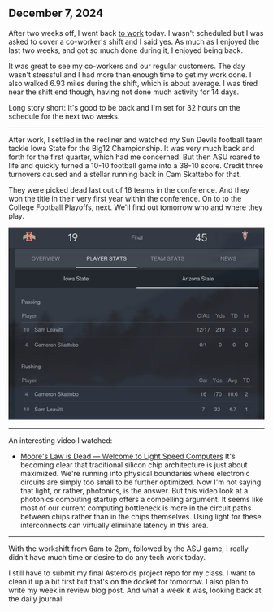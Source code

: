## December 7, 2024

After two weeks off, I went back [to work](https://myconscious.stream/blog/Working-at-Wawa/) today. I wasn't scheduled but I was asked to cover a co-worker's shift and I said yes. As much as I enjoyed the last two weeks, and got so much done during it, I enjoyed being back.

It was great to see my co-workers and our regular customers. The day wasn't stressful and I had more than enough time to get my work done. I also walked 6.93 miles during the shift, which is about average. I was tired near the shift end though, having not done much activity for 14 days.

Long story short: It's good to be back and I'm set for 32 hours on the schedule for the next two weeks.

---

After work, I settled in the recliner and watched my Sun Devils football team tackle Iowa State for the Big12 Championship. It was very much back and forth for the first quarter, which had me concerned. But then ASU roared to life and quickly turned a 10-10 football game into a 38-10 score. Credit three turnovers caused and a stellar running back in Cam Skattebo for that.

They were picked dead last out of 16 teams in the conference. And they won the title in their very first year within the conference. On to to the College Football Playoffs, next. We'll find out tomorrow who and where they play.

![ASU v Iowa State stats](../../../Images/ASU_Iowa.png)

---

An interesting video I watched:

- [Moore's Law is Dead — Welcome to Light Speed Computers](https://youtu.be/wBqfzj6CEzI?si=ucs0Wq_A8ZGgOmax) It's becoming clear that traditional silicon chip architecture is just about maximized. We're running into physical boundaries where electronic circuits are simply too small to be further optimized. Now I'm not saying that light, or rather, photonics, is the answer. But this video look at a photonics computing startup offers a compelling argument. It seems like most of our current computing bottleneck is more in the circuit paths between chips rather than in the chips themselves. Using light for these interconnects can virtually eliminate latency in this area.

---

With the workshift from 6am to 2pm, followed by the ASU game, I really didn't have much time or desire to do any tech work today.

I still have to submit my final Asteroids project repo for my class. I want to clean it up a bit first but that's on the docket for tomorrow. I also plan to write my week in review blog post. And what a week it was, looking back at the daily journal!